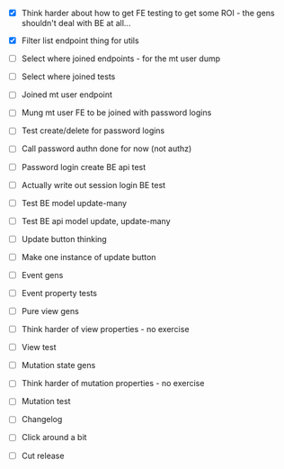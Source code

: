 - [x] Think harder about how to get FE testing to get some ROI - the gens shouldn't deal with BE at all...

- [x] Filter list endpoint thing for utils
- [ ] Select where joined endpoints - for the mt user dump
- [ ] Select where joined tests
- [ ] Joined mt user endpoint
- [ ] Mung mt user FE to be joined with password logins
- [ ] Test create/delete for password logins
- [ ] Call password authn done for now (not authz)

- [ ] Password login create BE api test
- [ ] Actually write out session login BE test
- [ ] Test BE model update-many
- [ ] Test BE api model update, update-many

- [ ] Update button thinking
- [ ] Make one instance of update button

- [ ] Event gens
- [ ] Event property tests

- [ ] Pure view gens
- [ ] Think harder of view properties - no exercise
- [ ] View test

- [ ] Mutation state gens
- [ ] Think harder of mutation properties - no exercise
- [ ] Mutation test

- [ ] Changelog
- [ ] Click around a bit
- [ ] Cut release
